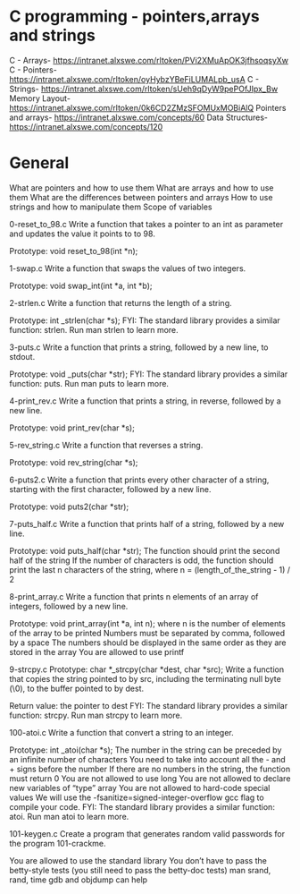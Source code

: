 # C programming - pointers,arrays and strings

C - Arrays- https://intranet.alxswe.com/rltoken/PVi2XMuApOK3jfhsoqsyXw
C - Pointers- https://intranet.alxswe.com/rltoken/oyHybzYBeFiLUMALpb_usA
C - Strings- https://intranet.alxswe.com/rltoken/sUeh9qDyW9pePOfJIpx_Bw
Memory Layout- https://intranet.alxswe.com/rltoken/0k6CD2ZMzSFOMUxMOBiAlQ
Pointers and arrays- https://intranet.alxswe.com/concepts/60
Data Structures- https://intranet.alxswe.com/concepts/120


# General
What are pointers and how to use them
What are arrays and how to use them
What are the differences between pointers and arrays
How to use strings and how to manipulate them
Scope of variables

0-reset_to_98.c Write a function that takes a pointer to an int as parameter and updates the value it points to to 98.

Prototype: void reset_to_98(int *n);

1-swap.c  Write a function that swaps the values of two integers.

Prototype: void swap_int(int *a, int *b);

2-strlen.c  Write a function that returns the length of a string.

Prototype: int _strlen(char *s);
FYI: The standard library provides a similar function: strlen. Run man strlen to learn more.

3-puts.c  Write a function that prints a string, followed by a new line, to stdout.

Prototype: void _puts(char *str);
FYI: The standard library provides a similar function: puts. Run man puts to learn more.

4-print_rev.c  Write a function that prints a string, in reverse, followed by a new line.

Prototype: void print_rev(char *s);

5-rev_string.c  Write a function that reverses a string.

Prototype: void rev_string(char *s);

6-puts2.c  Write a function that prints every other character of a string, starting with the first character, followed by a new line.

Prototype: void puts2(char *str);

7-puts_half.c  Write a function that prints half of a string, followed by a new line.

Prototype: void puts_half(char *str);
The function should print the second half of the string
If the number of characters is odd, the function should print the last n characters of the string, where n = (length_of_the_string - 1) / 2

8-print_array.c  Write a function that prints n elements of an array of integers, followed by a new line.

Prototype: void print_array(int *a, int n);
where n is the number of elements of the array to be printed
Numbers must be separated by comma, followed by a space
The numbers should be displayed in the same order as they are stored in the array
You are allowed to use printf

9-strcpy.c  Prototype: char *_strcpy(char *dest, char *src);
Write a function that copies the string pointed to by src, including the terminating null byte (\0), to the buffer pointed to by dest.

Return value: the pointer to dest
FYI: The standard library provides a similar function: strcpy. Run man strcpy to learn more.

100-atoi.c  Write a function that convert a string to an integer.

Prototype: int _atoi(char *s);
The number in the string can be preceded by an infinite number of characters
You need to take into account all the - and + signs before the number
If there are no numbers in the string, the function must return 0
You are not allowed to use long
You are not allowed to declare new variables of “type” array
You are not allowed to hard-code special values
We will use the -fsanitize=signed-integer-overflow gcc flag to compile your code.
FYI: The standard library provides a similar function: atoi. Run man atoi to learn more.

101-keygen.c  Create a program that generates random valid passwords for the program 101-crackme.

You are allowed to use the standard library
You don’t have to pass the betty-style tests (you still need to pass the betty-doc tests)
man srand, rand, time
gdb and objdump can help
